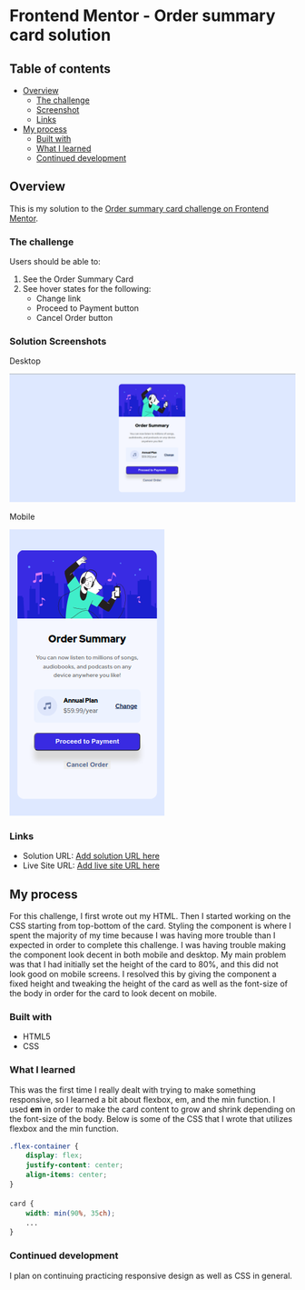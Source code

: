 # Frontend Mentor - Order summary card solution

## Table of contents

- [Overview](#overview)
  - [The challenge](#the-challenge)
  - [Screenshot](#screenshot)
  - [Links](#links)
- [My process](#my-process)
  - [Built with](#built-with)
  - [What I learned](#what-i-learned)
  - [Continued development](#continued-development)

## Overview

This is my solution to the [Order summary card challenge on Frontend Mentor](https://www.frontendmentor.io/challenges/order-summary-component-QlPmajDUj).

### The challenge

Users should be able to:

1. See the Order Summary Card
2. See hover states for the following:
    - Change link
    - Proceed to Payment button
    - Cancel Order button

### Solution Screenshots

Desktop

![Desktop](./solution/desktop.png)

Mobile

![Mobile](./solution/mobile.png)

### Links

- Solution URL: [Add solution URL here](https://your-solution-url.com)
- Live Site URL: [Add live site URL here](https://your-live-site-url.com)

## My process

For this challenge, I first wrote out my HTML.  Then I started working on the CSS starting from top-bottom of the card.  Styling the component is where I spent the majority of my time because I was having more trouble than I expected in order to complete this challenge.  I was having trouble making the component look decent in both mobile and desktop.  My main problem was that I had initially set the height of the card to 80%, and this did not look good on mobile screens.  I resolved this by giving the component a fixed height and tweaking the height of the card as well as the font-size of the body in order for the card to look decent on mobile.

### Built with

- HTML5
- CSS

### What I learned

This was the first time I really dealt with trying to make something responsive, so I learned a bit about flexbox, em, and the min function.  I used **em** in order to make the card content to grow and shrink depending on the font-size of the body. Below is some of the CSS that I wrote that utilizes flexbox and the min function.

```css
.flex-container {
    display: flex;
    justify-content: center;
    align-items: center;
}

card {
    width: min(90%, 35ch);
    ...
}
```

### Continued development

I plan on continuing practicing responsive design as well as CSS in general.
